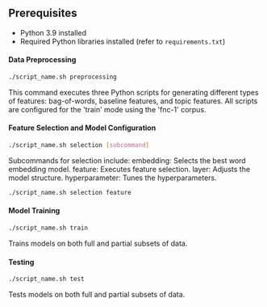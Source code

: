 ## Prerequisites
- Python 3.9 installed
- Required Python libraries installed (refer to `requirements.txt`)


#### Data Preprocessing
```bash
./script_name.sh preprocessing
```
This command executes three Python scripts for generating different types of features: bag-of-words, baseline features, and topic features. All scripts are configured for the 'train' mode using the 'fnc-1' corpus.

#### Feature Selection and Model Configuration
```bash
./script_name.sh selection [subcommand]
```
Subcommands for selection include:
embedding: Selects the best word embedding model.
feature: Executes feature selection.
layer: Adjusts the model structure.
hyperparameter: Tunes the hyperparameters.

```bash
./script_name.sh selection feature
```

#### Model Training
```bash
./script_name.sh train
```
Trains models on both full and partial subsets of data.

#### Testing
```bash
./script_name.sh test
```
Tests models on both full and partial subsets of data.
